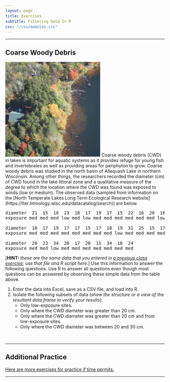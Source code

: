 ```yaml
---
layout: page
title: Exercises
subtitle: Filtering Data In R
css: "/css/modules.css"
---
```


----

## Coarse Woody Debris
<img src="zimgs/cwd1-bony-lake.jpg" alt="CWD Bony Lake" class="img-right">
Coarse woody debris (CWD) in lakes is important for aquatic systems as it provides refuge for young fish and invertebrates as well as providing areas for periphyton to grow. Coarse woody debris was studied in the north basin of Allequash Lake in northern Wisconsin. Among other things, the researchers recorded the diameter (cm) of CWD found in the lake littoral zone and a qualitative measure of the degree to which the location where the CWD was found was exposed to winds (low or medium). The observed data (sampled from information on the [North Temperate Lakes Long Term Ecological Research website](https://lter.limnology.wisc.edu/datacatalog/search)) are below.

<pre>
diameter  21  15  18  23  18  17  19  17  15  22  16  20  16  17  18  15  16  24  24  23
exposure med med med low med low med med med med med med low med med med med low med med

diameter  18  17  19  17  17  15  17  18  19  31  25  15  17  34  16  18  19  15  16  15
exposure med med med med med med med med low med med med med low low med med med low med

diameter  20  23  34  20  17  20  15  34  18  24
exposure med med low med med med med med med med
</pre>

[**HINT:** *these are the same data that you entered in [a previous class exercise](UEDACat_CE1.html#coarse-woody-debris); use that file and R script here.*] Use this information to answer the following questions. Use R to answer all questions even though most questions can be answered by observing these simple data from the table above.

1. Enter the data into Excel, save as a CSV file, and load into R.
1. Isolate the following subsets of data (*show the structure or a view of the resultant data.frame to verify your results*).
    * Only low-exposure sites.
    * Only where the CWD diameter was greater than 20 cm.
    * Only where the CWD diameter was greater than 20 cm and from low-exposure sites.
    * Only where the CWD diameter was between 20 and 30 cm.

&nbsp;

----

## Additional Practice

[Here are more exercises for practice if time permits.](FilteringDataInR_CE2)

----

